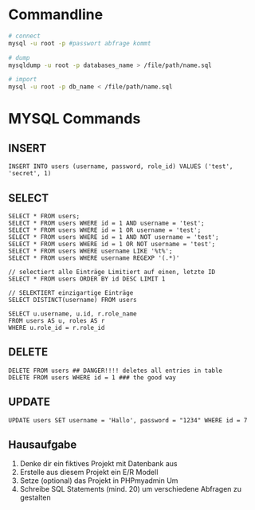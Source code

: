 
# Commandline

```bash
# connect
mysql -u root -p #passwort abfrage kommt

# dump
mysqldump -u root -p databases_name > /file/path/name.sql

# import
mysql -u root -p db_name < /file/path/name.sql
```



# MYSQL Commands

## INSERT
```mysql
INSERT INTO users (username, password, role_id) VALUES ('test', 'secret', 1)
```


## SELECT
```mysql
SELECT * FROM users;
SELECT * FROM users WHERE id = 1 AND username = 'test';
SELECT * FROM users WHERE id = 1 OR username = 'test';
SELECT * FROM users WHERE id = 1 AND NOT username = 'test';
SELECT * FROM users WHERE id = 1 OR NOT username = 'test';
SELECT * FROM users WHERE username LIKE '%t%';
SELECT * FROM users WHERE username REGEXP '(.*)'

// selectiert alle Einträge Limitiert auf einen, letzte ID
SELECT * FROM users ORDER BY id DESC LIMIT 1 

// SELEKTIERT einzigartige Einträge
SELECT DISTINCT(username) FROM users 

SELECT u.username, u.id, r.role_name
FROM users AS u, roles AS r
WHERE u.role_id = r.role_id 
```

## DELETE
```mysql
DELETE FROM users ## DANGER!!!! deletes all entries in table
DELETE FROM users WHERE id = 1 ### the good way
```

## UPDATE
```mysql
UPDATE users SET username = 'Hallo', password = "1234" WHERE id = 7 
```

## Hausaufgabe

1. Denke dir ein fiktives Projekt mit Datenbank aus
2. Erstelle aus diesem Projekt ein E/R Modell
3. Setze (optional) das Projekt in PHPmyadmin Um
4. Schreibe SQL Statements (mind. 20) um verschiedene Abfragen zu gestalten
